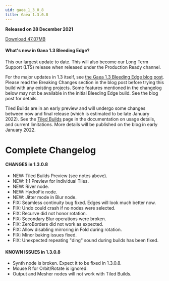 ```yaml
---
uid: gaea_1_3_0_8
title: Gaea 1.3.0.8
---
```



**Released on 28 December 2021**

<a href="https://get.gaea.app/EAP/Gaea-1.3.0.8b.exe">Download 47.07MB</a> <br>


<div class="release-note">

#### What's new in Gaea 1.3 Bleeding Edge?

This our largest update to date. This will also become our Long Term Support (LTS) release when released under the Production Ready channel.

For the major updates in 1.3 itself, see [the Gaea 1.3 Bleeding Edge blog post](https://blog.quadspinner.com/gaea-1-3-bleeding-edge/). Please read the Breaking Changes section in the blog post before trying this build with any existing projects. Some features mentioned in the changelog below may not be available in the initial Bleeding Edge build. See the blog post for details.

Tiled Builds are in an early preview and will undergo some changes between now and final release (which is estimated to be late January 2022). See the [Tiled Builds](https://docs.quadspinner.com/Guide/Build/Tiled.html) page in the documentation on usage details, and current limitations. More details will be published on the blog in early January 2022.

# Complete Changelog

#### CHANGES in 1.3.0.8

- NEW: Tiled Builds Preview (see notes above).
- NEW: 1:1 Preview for Individual Tiles.
- NEW: River node.
- NEW: HydroFix node.
- NEW: Jitter mode in Blur node.
- FIX: Seamless continuity bug fixed. Edges will look much better now.
- FIX: Undo could crash if no nodes were selected.
- FIX: Recurve did not honor rotation.
- FIX: Secondary Blur operations were broken.
- FIX: ZeroBorders did not work as expected.
- FIX: Allow disabling mirroring in Fold during rotation.
- FIX: Minor baking issues fixed.
- FIX: Unexpected repeating "ding" sound during builds has been fixed.

#### KNOWN ISSUES in 1.3.0.8

- Synth node is broken. Expect it to be fixed in 1.3.0.8.
- Mouse R for Orbit/Rotate is ignored.
- Output and Mesher nodes will not work with Tiled Builds.
  
</div>
